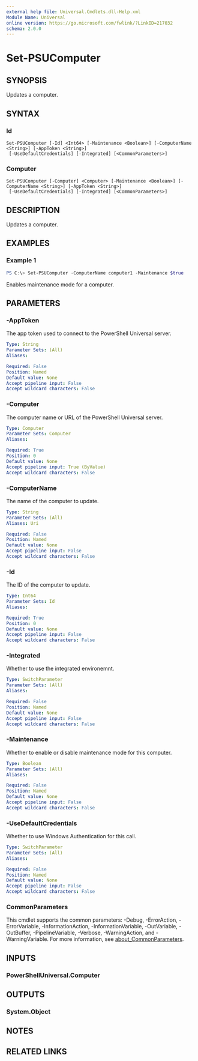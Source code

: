 ```yaml
---
external help file: Universal.Cmdlets.dll-Help.xml
Module Name: Universal
online version: https://go.microsoft.com/fwlink/?LinkID=217032
schema: 2.0.0
---
```


# Set-PSUComputer

## SYNOPSIS
Updates a computer. 

## SYNTAX

### Id
```
Set-PSUComputer [-Id] <Int64> [-Maintenance <Boolean>] [-ComputerName <String>] [-AppToken <String>]
 [-UseDefaultCredentials] [-Integrated] [<CommonParameters>]
```

### Computer
```
Set-PSUComputer [-Computer] <Computer> [-Maintenance <Boolean>] [-ComputerName <String>] [-AppToken <String>]
 [-UseDefaultCredentials] [-Integrated] [<CommonParameters>]
```

## DESCRIPTION
Updates a computer. 

## EXAMPLES

### Example 1
```powershell
PS C:\> Set-PSUComputer -ComputerName computer1 -Maintenance $true
```

Enables maintenance mode for a computer. 

## PARAMETERS

### -AppToken
The app token used to connect to the PowerShell Universal server. 

```yaml
Type: String
Parameter Sets: (All)
Aliases:

Required: False
Position: Named
Default value: None
Accept pipeline input: False
Accept wildcard characters: False
```

### -Computer
The computer name or URL of the PowerShell Universal server. 

```yaml
Type: Computer
Parameter Sets: Computer
Aliases:

Required: True
Position: 0
Default value: None
Accept pipeline input: True (ByValue)
Accept wildcard characters: False
```

### -ComputerName
The name of the computer to update.

```yaml
Type: String
Parameter Sets: (All)
Aliases: Uri

Required: False
Position: Named
Default value: None
Accept pipeline input: False
Accept wildcard characters: False
```

### -Id
The ID of the computer to update. 

```yaml
Type: Int64
Parameter Sets: Id
Aliases:

Required: True
Position: 0
Default value: None
Accept pipeline input: False
Accept wildcard characters: False
```

### -Integrated
Whether to use the integrated environemnt.

```yaml
Type: SwitchParameter
Parameter Sets: (All)
Aliases:

Required: False
Position: Named
Default value: None
Accept pipeline input: False
Accept wildcard characters: False
```

### -Maintenance
Whether to enable or disable maintenance mode for this computer.

```yaml
Type: Boolean
Parameter Sets: (All)
Aliases:

Required: False
Position: Named
Default value: None
Accept pipeline input: False
Accept wildcard characters: False
```

### -UseDefaultCredentials
Whether to use Windows Authentication for this call.

```yaml
Type: SwitchParameter
Parameter Sets: (All)
Aliases:

Required: False
Position: Named
Default value: None
Accept pipeline input: False
Accept wildcard characters: False
```

### CommonParameters
This cmdlet supports the common parameters: -Debug, -ErrorAction, -ErrorVariable, -InformationAction, -InformationVariable, -OutVariable, -OutBuffer, -PipelineVariable, -Verbose, -WarningAction, and -WarningVariable. For more information, see [about_CommonParameters](http://go.microsoft.com/fwlink/?LinkID=113216).

## INPUTS

### PowerShellUniversal.Computer

## OUTPUTS

### System.Object
## NOTES

## RELATED LINKS
